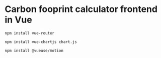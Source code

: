 # Carbon fooprint calculator frontend in Vue
```
npm install vue-router
```
```
npm install vue-chartjs chart.js
```
```
npm install @vueuse/motion
```
